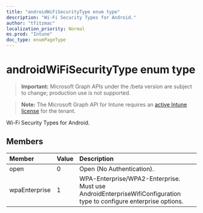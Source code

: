 ```yaml
---
title: "androidWiFiSecurityType enum type"
description: "Wi-Fi Security Types for Android."
author: "tfitzmac"
localization_priority: Normal
ms.prod: "Intune"
doc_type: enumPageType
---
```


# androidWiFiSecurityType enum type

> **Important:** Microsoft Graph APIs under the /beta version are subject to change; production use is not supported.

> **Note:** The Microsoft Graph API for Intune requires an [active Intune license](https://go.microsoft.com/fwlink/?linkid=839381) for the tenant.

Wi-Fi Security Types for Android.

## Members
|Member|Value|Description|
|:---|:---|:---|
|open|0|Open (No Authentication).|
|wpaEnterprise|1|WPA-Enterprise/WPA2-Enterprise. Must use AndroidEnterpriseWifiConfiguration type to configure enterprise options.|





